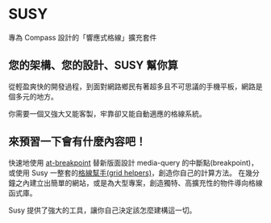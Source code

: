 # SUSY

專為 Compass 設計的「響應式格線」擴充套件

## 您的架構、您的設計、SUSY 幫你算

從輕盈爽快的開發過程，到面對網路鄉民有著超多且不可思議的手機平板，網路是個多元的地方。

你需要一個又強大又能客製，牢靠卻又能自動適應的格線系統。

## 來預習一下會有什麼內容吧！

快速地使用 [at-breakpoint](http://susy.oddbird.net/guides/reference/#ref-at-breakpoint) 替新版面設計 media-query 的中斷點(breakpoint)，
或使用 Susy 一整套的[格線幫手(grid helpers)](http://susy.oddbird.net/guides/reference/#ref-helper)，創造你自己的計算方法。
在幾分鐘之內建立出簡單的網站，或是為大型專案，創造獨特、高擴充性的物件導向格線函式庫。

Susy 提供了強大的工具，讓你自己決定該怎麼建構這一切。
